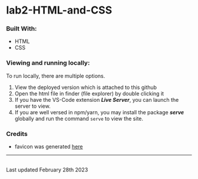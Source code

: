 # lab2-HTML-and-CSS

### Built With:

-   HTML
-   CSS

### Viewing and running locally:

To run locally, there are multiple options.

1. View the deployed version which is attached to this github
2. Open the html file in finder (file explorer) by double clicking it
3. If you have the VS-Code extension **_Live Server_**, you can launch the server to view.
4. If you are well versed in npm/yarn, you may install the package **_serve_** globally and run the command <code>serve</code> to view the site.

### Credits

-   favicon was generated [here](https://favicon.io/emoji-favicons/)

<hr>
<br>
Last updated February 28th 2023
